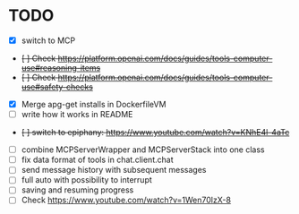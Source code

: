 # TODO
- [x] switch to MCP
- ~~[ ] Check https://platform.openai.com/docs/guides/tools-computer-use#reasoning-items~~
- ~~[ ] Check https://platform.openai.com/docs/guides/tools-computer-use#safety-checks~~
- [x] Merge apg-get installs in DockerfileVM
- [ ] write how it works in README
- ~~[ ] switch to epiphany: https://www.youtube.com/watch?v=KNhE4l-4aTc~~
- [ ] combine MCPServerWrapper and MCPServerStack into one class
- [ ] fix data format of tools in chat.client.chat
- [ ] send message history with subsequent messages
- [ ] full auto with possibility to interrupt
- [ ] saving and resuming progress
- [ ] Check https://www.youtube.com/watch?v=1Wen70lzX-8